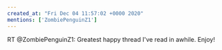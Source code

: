 ```yaml
---
created_at: "Fri Dec 04 11:57:02 +0000 2020"
mentions: ['ZombiePenguinZ1']
---
```


RT @ZombiePenguinZ1: Greatest happy thread I've read in awhile. Enjoy!